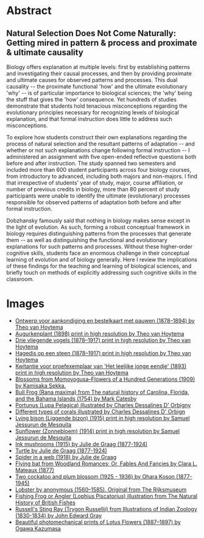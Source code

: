 # Abstract

## Natural Selection Does Not Come Naturally: Getting mired in pattern & process and proximate & ultimate causality

Biology offers explanation at multiple levels: first by establishing patterns and investigating their causal processes, and then by providing proximate and ultimate causes for observed patterns and processes. This dual causality -- the proximate functional 'how' and the ultimate evolutionary 'why' -- is of particular importance to biological sciences; the 'why' being the stuff that gives the 'how' consequence. Yet hundreds of studies demonstrate that students hold tenacious misconceptions regarding the evolutionary principles necessary for recognizing levels of biological explanation, and that formal instruction does little to address such misconceptions. 

To explore how students construct their own explanations regarding the process of natural selection and the resultant patterns of adaptation -- and whether or not such explanations change following formal instruction -- I administered an assignment with five open-ended reflective questions both before and after instruction. The study spanned two semesters and included more than 600 student participants across four biology courses, from introductory to advanced, including both majors and non-majors. I find that irrespective of students' year of study, major, course affiliation, or number of previous credits in biology, more than 80 percent of study participants were unable to identify the ultimate (evolutionary) processes responsible for observed patterns of adaptation both before and after formal instruction. 

Dobzhansky famously said that nothing in biology makes sense except in the light of evolution. As such, forming a robust conceptual framework in biology requires distinguishing patterns from the processes that generate them -- as well as distinguishing the functional and evolutionary explanations for such patterns and processes. Without these higher-order cognitive skills, students face an enormous challenge in their conceptual learning of evolution and of biology generally. Here I review the implications of these findings for the teaching and learning of biological sciences, and briefly touch on methods of explicitly addressing such cognitive skills in the classroom.


# Images

+ [Ontwerp voor aankondiging en bestelkaart met pauwen (1878–1894) by Theo van Hoytema](https://www.rawpixel.com/image/2734102/free-illustration-image-peacock-art-nouveau-vintage)
+ [Augurkenplant (1898) print in high resolution by Theo van Hoytema](https://www.rawpixel.com/image/2734948/free-illustration-image-art-nouveau-vegetables-vintage-vintage-leaves-images)
+ [Drie vliegende vogels (1878–1917) print in high resolution by Theo van Hoytema](https://www.rawpixel.com/image/2735896/free-illustration-image-stork-theo-van-bird-illustration)
+ [Hagedis op een steen (1878–1917) print in high resolution by Theo van Hoytema](https://www.rawpixel.com/image/2734074/free-illustration-image-art-nouveau-stone-lizard)
+ [Kwitantie voor proefexemplaar van 'Het leelijke jonge eendje' (1893) print in high resolution by Theo van Hoytema](https://www.rawpixel.com/image/2724090/free-illustration-image-swan-art-nouveau-vintage)
+ [Blossoms from Momoyogusa–Flowers of a Hundred Generations (1909) by Kamisaka Sekka.](https://www.rawpixel.com/image/2049874/japanese-woodcut-print-kamisaka-sekka)
+ [Bull Frog (Rana maxima) from The natural history of Carolina, Florida, and the Bahama Islands (1754) by Mark Catesby](https://www.rawpixel.com/image/329968/free-illustration-image-frog-animals-vintage)
+ [Portunus (Lupa Pelagica) illustrated by Charles Dessalines D' Orbigny ](https://www.rawpixel.com/image/325100/free-illustration-image-crab-vintage-crab-vintage-collection)
+ [Different types of corals illustrated by Charles Dessalines D' Orbign](https://www.rawpixel.com/image/324893/free-illustration-image-coral-coral-illustration-sea-coral-illustration)
+ [Lying bison (Liggende bizon) (1915) print in high resolution by Samuel Jessurun de Mesquita](https://www.rawpixel.com/image/2700434/free-illustration-image-bull-woodcut-art)
+ [Sunflower (Zonnebloem) (1914) print in high resolution by Samuel Jessurun de Mesquita](https://www.rawpixel.com/image/2687348/free-illustration-image-sunflower-black-and-white-art)
+ [Ink mushrooms (1915) by Julie de Graag (1877-1924)](https://www.rawpixel.com/image/466875/free-illustration-image-mushroom-mushrooms-public-domain-hand)
+ [Turtle by Julie de Graag (1877-1924)](https://www.rawpixel.com/image/466803/free-illustration-image-turtle-black-white-art-nouveau-public-domain)
+ [Spider in a web (1918) by Julie de Graag](https://www.rawpixel.com/image/466978/free-illustration-image-spider-web-art-nouveau)
+ [Flying bat from Woodland Romances; Or, Fables And Fancies by Clara L. Mateaux (1877)](https://www.rawpixel.com/image/572603/flying-bat-vintage-drawing)
+ [Two cockatoo and plum blossom (1925 - 1936) by Ohara Koson (1877-1945)](https://www.rawpixel.com/image/436697/two-cockatoo-birds)
+ [Lobster by anonymous (1560–1585). Original from The Rijksmuseum](https://www.rawpixel.com/image/843231/vintage-lobster-drawing)
+ [Fishing Frog or Angler (Lophius Piscatorius) illustration from The Natural History of British Fishes](https://www.rawpixel.com/image/431402/free-illustration-image-fish-angler-sea)
+ [Russell's Sting Ray (Trygon Russellii) from Illustrations of Indian Zoology (1830-1834) by John Edward Gray](https://www.rawpixel.com/image/329925/vintage-stingray-poster)
+ [Beautiful photomechanical prints of Lotus Flowers (1887–1897) by Ogawa Kazumasa](https://www.rawpixel.com/image/523362/lotus-flowers-ogawa-kazumasa)

